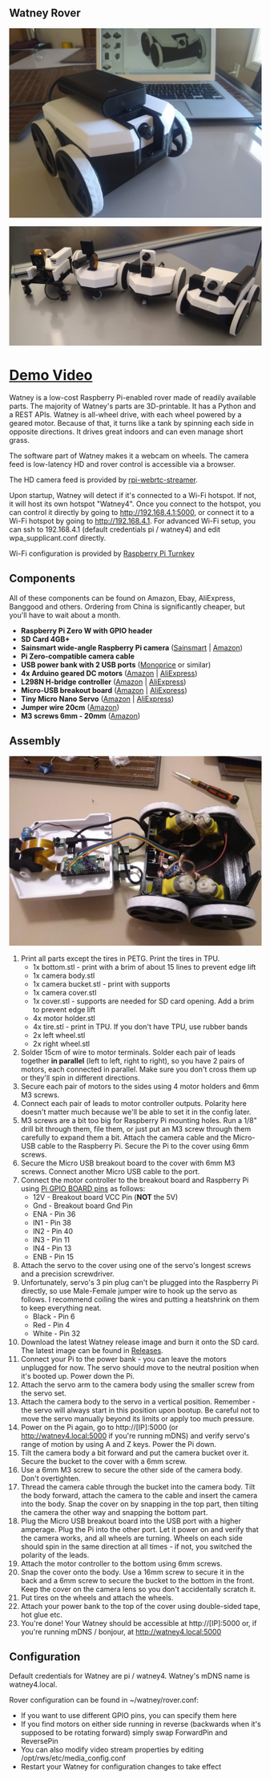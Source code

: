 Watney Rover
------------

![Main Photo](images/main_photo.jpg?raw=true)

![Evolution of Watney](images/evolution_of_watney.png?raw=true)

<h1>
<a href="https://i.imgur.com/pWdW8e0.gifv" target="_blank">Demo Video</a>
</h1>

Watney is a low-cost Raspberry Pi-enabled rover made of readily available parts.
The majority of Watney's parts are 3D-printable.
It has a Python and a REST APIs.
Watney is all-wheel drive, with each wheel powered by a geared motor. Because of that, it turns like a tank by spinning
each side in opposite directions. It drives great indoors and can even manage short grass.

The software part of Watney makes it a webcam on wheels. The camera feed is low-latency HD and rover 
control is accessible via a browser.

The HD camera feed is provided by [rpi-webrtc-streamer](https://github.com/kclyu/rpi-webrtc-streamer).

Upon startup, Watney will detect if it's connected to a Wi-Fi hotspot. If not, it will host its own hotspot "Watney4".
Once you connect to the hotspot, you can control it directly by going to http://192.168.4.1:5000, or connect it to a Wi-Fi
hotspot by going to http://192.168.4.1. For advanced Wi-Fi setup, you can ssh to 192.168.4.1 (default credentials pi / 
watney4) and edit wpa_supplicant.conf directly.

Wi-Fi configuration is provided by [Raspberry Pi Turnkey](https://github.com/schollz/raspberry-pi-turnkey) 
 



Components
------------


All of these components can be found on Amazon, Ebay, AliExpress, Banggood and others.
Ordering from China is significantly cheaper, but you'll have to wait about a month.

* **Raspberry Pi Zero W with GPIO header**
* **SD Card 4GB+**
* **Sainsmart wide-angle Raspberry Pi camera** ([Sainsmart](https://www.sainsmart.com/products/noir-wide-angle-fov160-5-megapixel-camera-module) | [Amazon](http://a.co/eiLew1B))
* **Pi Zero-compatible camera cable**
* **USB power bank with 2 USB ports** ([Monoprice](https://www.monoprice.com/product?p_id=15120) or similar) 
* **4x Arduino geared DC motors** ([Amazon](http://a.co/7sPakWM) | [AliExpress](https://www.aliexpress.com/item/TT-Motor-Smart-Car-Robot-Gear-Motor-for-Arduino-Free-Shipping/32529098435.html))
* **L298N H-bridge controller** ([Amazon](https://www.amazon.com/s/field-keywords=l298n) | [AliExpress](https://www.aliexpress.com/item/Free-Shipping-New-Dual-H-Bridge-DC-Stepper-Motor-Drive-Controller-Board-Module-L298N-MOTOR-DRIVER/32769190826.html))
* **Micro-USB breakout board** ([Amazon](http://a.co/d/dG7Ooki) | [AliExpress](https://www.aliexpress.com/item/5PCS-Breakout-Power-Supply-Module-Micro-USB-Interface-Power-Adapter-Board-USB-5V-Breakout-Module/32870381190.html))
* **Tiny Micro Nano Servo** ([Amazon](https://www.amazon.com/s/field-keywords=tiny+micro+nano+servo) | [AliExpress](https://www.aliexpress.com/item/Tiny-Micro-Nano-Servo-3-7g-For-RC-Airplane-Helicopter-Drone-Boat-For-Arduino/32766035136.html))
* **Jumper wire 20cm** ([Amazon](http://a.co/d/004c3N0))
* **M3 screws 6mm - 20mm** ([Amazon](http://a.co/eMCbWCn))



Assembly
--------
![Wiring](images/assembly.jpg?raw=true)

1. Print all parts except the tires in PETG. Print the tires in TPU.
    * 1x bottom.stl - print with a brim of about 15 lines to prevent edge lift
    * 1x camera body.stl 
    * 1x camera bucket.stl - print with supports
    * 1x camera cover.stl
    * 1x cover.stl - supports are needed for SD card opening. Add a brim to prevent edge lift
    * 4x motor holder.stl
    * 4x tire.stl - print in TPU. If you don't have TPU, use rubber bands
    * 2x left wheel.stl
    * 2x right wheel.stl
1. Solder 15cm of wire to motor terminals.
Solder each pair of leads together **in parallel** (left to left, right to right),
so you have 2 pairs of motors, each connected in parallel.
Make sure you don't cross them up or they'll spin in different directions.
1. Secure each pair of motors to the sides using 4 motor holders and 6mm M3 screws.
1. Connect each pair of leads to motor controller outputs.
Polarity here doesn't matter much because we'll be able to set it in the config later.
1. M3 screws are a bit too big for Raspberry Pi mounting holes. Run a 1/8" drill bit through them, file them, or just 
put an M3 screw through them carefully to expand them a bit. Attach the camera cable and the Micro-USB cable to the Raspberry Pi.
Secure the Pi to the cover using 6mm screws.
1. Secure the Micro USB breakout board to the cover with 6mm M3 screws. Connect another Micro USB cable to the port.
1. Connect the motor controller to the breakout board and Raspberry Pi using [Pi GPIO BOARD pins](images/pi-gpio.png?raw=true) as follows:
   * 12V - Breakout board VCC Pin (**NOT** the 5V)
   * Gnd - Breakout board Gnd Pin
   * ENA - Pin 36
   * IN1 - Pin 38
   * IN2 - Pin 40
   * IN3 - Pin 11
   * IN4 - Pin 13
   * ENB - Pin 15
1. Attach the servo to the cover using one of the servo's longest screws and a precision screwdriver.
1. Unfortunately, servo's 3 pin plug can't be plugged into the Raspberry Pi directly, so use Male-Female jumper wire
to hook up the servo as follows. I recommend coiling the wires and putting a heatshrink on them to keep everything neat.
    * Black - Pin 6
    * Red - Pin 4
    * White - Pin 32
1. Download the latest Watney release image and burn it onto the SD card. The latest image can be found in [Releases](https://github.com/nikivanov/watney/releases/latest). 
1. Connect your Pi to the power bank - you can leave the motors unplugged for now. The servo should move to the neutral position when it's booted up. Power down
the Pi.
1. Attach the servo arm to the camera body using the smaller screw from the servo set.
1. Attach the camera body to the servo in a vertical position. Remember - the servo will always start in this position upon bootup.
Be careful not to move the servo manually beyond its limits or apply too much pressure.
1. Power on the Pi again, go to http://[IP]:5000 (or http://watney4.local:5000 if you're running mDNS) and verify
servo's range of motion by using A and Z keys. Power the Pi down.
1. Tilt the camera body a bit forward and put the camera bucket over it. Secure the bucket to the cover with a 6mm screw.
1. Use a 6mm M3 screw to secure the other side of the camera body. Don't overtighten.
1. Thread the camera cable through the bucket into the camera body. Tilt the body forward, attach the camera to the cable
and insert the camera into the body. Snap the cover on by snapping in the top part, then tilting the camera the other way
and snapping the bottom part.
1. Plug the Micro USB breakout board into the USB port with a higher amperage. Plug the Pi into the other port.
Let it power on and verify that the camera works, and all wheels are turning. Wheels on each side should spin in the same
direction at all times - if not, you switched the polarity of the leads.
1. Attach the motor controller to the bottom using 6mm screws.
1. Snap the cover onto the body. Use a 16mm screw to secure it in the back and a 6mm screw to secure the bucket to the bottom in the front.
Keep the cover on the camera lens so you don't accidentally scratch it.
1. Put tires on the wheels and attach the wheels.
1. Attach your power bank to the top of the cover using double-sided tape, hot glue etc.
1. You're done! Your Watney should be accessible at http://[IP]:5000 or, if you're running mDNS / bonjour, 
at http://watney4.local:5000


Configuration
-------------

Default credentials for Watney are pi / watney4. Watney's mDNS name is watney4.local.

Rover configuration can be found in ~/watney/rover.conf:
* If you want to use different GPIO pins, you can specify them here
* If you find motors on either side running in reverse (backwards when it's supposed to be rotating forward) simply swap ForwardPin 
and ReversePin
* You can also modify video stream properties by editing /opt/rws/etc/media_config.conf
* Restart your Watney for configuration changes to take effect

